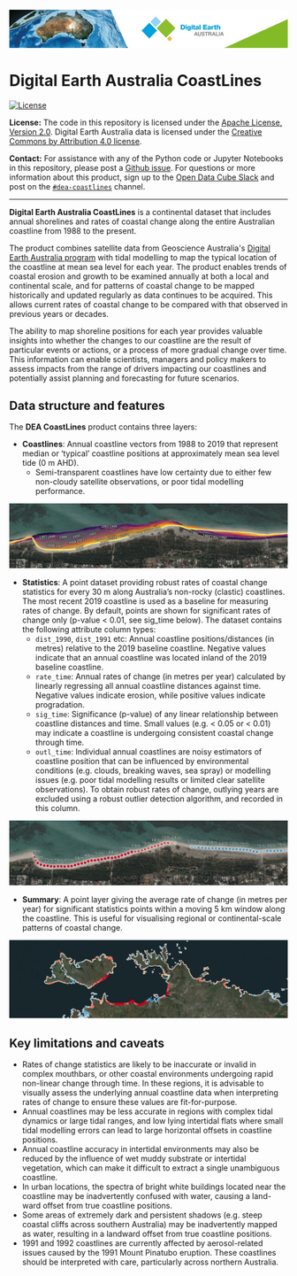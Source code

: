 ![](https://github.com/GeoscienceAustralia/dea-notebooks/blob/develop/Supplementary_data/dea_logo_wide.jpg)

# Digital Earth Australia CoastLines

[![License](https://img.shields.io/badge/License-Apache%202.0-blue.svg)](https://opensource.org/licenses/Apache-2.0)

**License:** The code in this repository is licensed under the [Apache License, Version 2.0](https://www.apache.org/licenses/LICENSE-2.0). Digital Earth Australia data is licensed under the [Creative Commons by Attribution 4.0 license](https://creativecommons.org/licenses/by/4.0/).

**Contact:** For assistance with any of the Python code or Jupyter Notebooks in this repository, please post a [Github issue](https://github.com/GeoscienceAustralia/DEACoastLines/issues/new). For questions or more information about this product, sign up to the [Open Data Cube Slack](https://join.slack.com/t/opendatacube/shared_invite/zt-d6hu7l35-CGDhSxiSmTwacKNuXWFUkg) and post on the [`#dea-coastlines`](https://app.slack.com/client/T0L4V0TFT/C018X6J9HLY/details/) channel.

---

**Digital Earth Australia CoastLines** is a continental dataset that includes annual shorelines and rates of coastal change along the entire Australian coastline from 1988 to the present.  
 
The product combines satellite data from Geoscience Australia's [Digital Earth Australia program](https://www.ga.gov.au/dea) with tidal modelling to map the typical location of the coastline at mean sea level for each year. 
The product enables trends of coastal erosion and growth to be examined annually at both a local and continental scale, and for patterns of coastal change to be mapped historically and updated regularly as data continues to be acquired. 
This allows current rates of coastal change to be compared with that observed in previous years or decades.  
 
The ability to map shoreline positions for each year provides valuable insights into whether the changes to our coastline are the result of particular events or actions, or a process of more gradual change over time.
This information can enable scientists, managers and policy makers to assess impacts from the range of drivers impacting our coastlines and potentially assist planning and forecasting for future scenarios.

## Data structure and features
The **DEA CoastLines** product contains three layers:

* **Coastlines**: Annual coastline vectors from 1988 to 2019 that represent median or ‘typical’ coastline positions at approximately mean sea level tide (0 m AHD). 
   * Semi-transparent coastlines have low certainty due to either few non-cloudy satellite observations, or poor tidal modelling performance.
   
![DEA CoastLines coastlines layer](visualisation/deacl_coastlines.JPG)

* **Statistics**: A point dataset providing robust rates of coastal change statistics for every 30 m along Australia’s non-rocky (clastic) coastlines. The most recent 2019 coastline is used as a baseline for measuring rates of change. By default, points are shown for significant rates of change only (p-value < 0.01, see sig_time below). The dataset contains the following attribute column types:
   * `dist_1990`, `dist_1991` etc: Annual coastline positions/distances (in metres) relative to the 2019 baseline coastline. Negative values indicate that an annual coastline was located inland of the 2019 baseline coastline. 
   * `rate_time`: Annual rates of change (in metres per year) calculated by linearly regressing all annual coastline distances against time. Negative values indicate erosion, while positive values indicate progradation.
   * `sig_time`: Significance (p-value) of any linear relationship between coastline distances and time. Small values (e.g. < 0.05 or < 0.01) may indicate a coastline is undergoing consistent coastal change through time.
   * `outl_time`: Individual annual coastlines are noisy estimators of coastline position that can be influenced by environmental conditions (e.g. clouds, breaking waves, sea spray) or modelling issues (e.g. poor tidal modelling results or limited clear satellite observations). To obtain robust rates of change, outlying years are excluded using a robust outlier detection algorithm, and recorded in this column.
   
![DEA CoastLines statistics layer](visualisation/deacl_statistics.JPG)

* **Summary**: A point layer giving the average rate of change (in metres per year) for significant statistics points within a moving 5 km window along the coastline. This is useful for visualising regional or continental-scale patterns of coastal change.

![DEA CoastLines summary layer](visualisation/deacl_summary.JPG)

## Key limitations and caveats
* Rates of change statistics are likely to be inaccurate or invalid in complex mouthbars, or other coastal environments undergoing rapid non-linear change through time. In these regions, it is advisable to visually assess the underlying annual coastline data when interpreting rates of change to ensure these values are fit-for-purpose. 
* Annual coastlines may be less accurate in regions with complex tidal dynamics or large tidal ranges, and low lying intertidal flats where small tidal modelling errors can lead to large horizontal offsets in coastline positions. 
* Annual coastline accuracy in intertidal environments may also be reduced by the influence of wet muddy substrate or intertidal vegetation, which can make it difficult to extract a single unambiguous coastline.
* In urban locations, the spectra of bright white buildings located near the coastline may be inadvertently confused with water, causing a land-ward offset from true coastline positions. 
* Some areas of extremely dark and persistent shadows (e.g. steep coastal cliffs across southern Australia) may be inadvertently mapped as water, resulting in a landward offset from true coastline positions.
* 1991 and 1992 coastlines are currently affected by aerosol-related issues caused by the 1991 Mount Pinatubo eruption. These coastlines should be interpreted with care, particularly across northern Australia.
